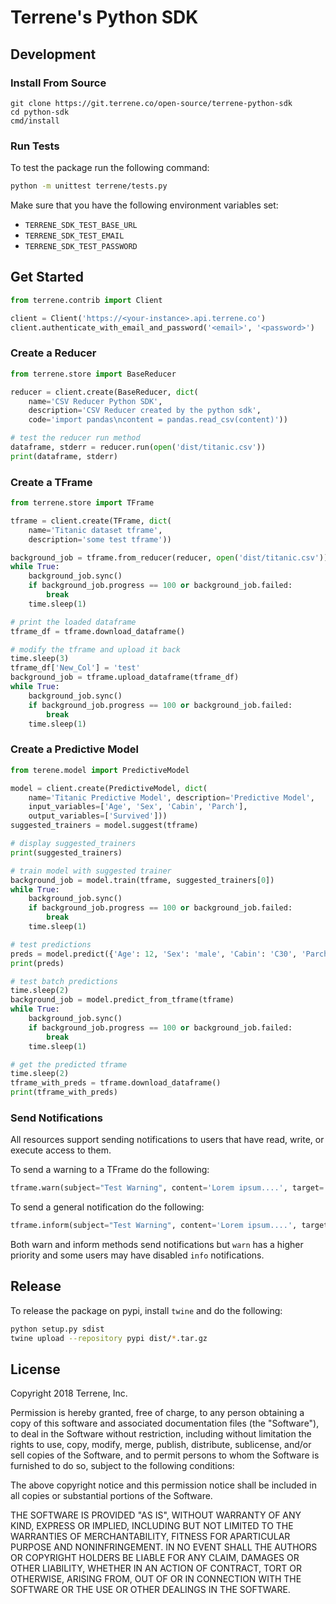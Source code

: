 # Terrene's Python SDK


## Development

### Install From Source

```
git clone https://git.terrene.co/open-source/terrene-python-sdk
cd python-sdk
cmd/install
```

### Run Tests

To test the package run the following command:

```bash
python -m unittest terrene/tests.py
```

Make sure that you have the following environment variables set:

- `TERRENE_SDK_TEST_BASE_URL`
- `TERRENE_SDK_TEST_EMAIL`
- `TERRENE_SDK_TEST_PASSWORD`


## Get Started

```python
from terrene.contrib import Client

client = Client('https://<your-instance>.api.terrene.co')
client.authenticate_with_email_and_password('<email>', '<password>')
```

### Create a Reducer

```python
from terrene.store import BaseReducer

reducer = client.create(BaseReducer, dict(
    name='CSV Reducer Python SDK',
    description='CSV Reducer created by the python sdk',
    code='import pandas\ncontent = pandas.read_csv(content)'))

# test the reducer run method
dataframe, stderr = reducer.run(open('dist/titanic.csv'))
print(dataframe, stderr)
```

### Create a TFrame

```python
from terrene.store import TFrame

tframe = client.create(TFrame, dict(
    name='Titanic dataset tframe',
    description='some test tframe'))

background_job = tframe.from_reducer(reducer, open('dist/titanic.csv'))
while True:
    background_job.sync()
    if background_job.progress == 100 or background_job.failed:
        break
    time.sleep(1)

# print the loaded dataframe
tframe_df = tframe.download_dataframe()

# modify the tframe and upload it back
time.sleep(3)
tframe_df['New_Col'] = 'test'
background_job = tframe.upload_dataframe(tframe_df)
while True:
    background_job.sync()
    if background_job.progress == 100 or background_job.failed:
        break
    time.sleep(1)

```

### Create a Predictive Model

```python
from terene.model import PredictiveModel

model = client.create(PredictiveModel, dict(
    name='Titanic Predictive Model', description='Predictive Model',
    input_variables=['Age', 'Sex', 'Cabin', 'Parch'],
    output_variables=['Survived']))
suggested_trainers = model.suggest(tframe)

# display suggested_trainers
print(suggested_trainers)
```

```python
# train model with suggested trainer
background_job = model.train(tframe, suggested_trainers[0])
while True:
    background_job.sync()
    if background_job.progress == 100 or background_job.failed:
        break
    time.sleep(1)
```

```python
# test predictions
preds = model.predict({'Age': 12, 'Sex': 'male', 'Cabin': 'C30', 'Parch': 1})
print(preds)

# test batch predictions
time.sleep(2)
background_job = model.predict_from_tframe(tframe)
while True:
    background_job.sync()
    if background_job.progress == 100 or background_job.failed:
        break
    time.sleep(1)

# get the predicted tframe
time.sleep(2)
tframe_with_preds = tframe.download_dataframe()
print(tframe_with_preds)
```

### Send Notifications

All resources support sending notifications to users that have read, write, or execute access to them.

To send a warning to a TFrame do the following:

```python
tframe.warn(subject="Test Warning", content='Lorem ipsum....', target='read')  # target can be 'read', 'write', or 'execute'
```

To send a general notification do the following:

```python
tframe.inform(subject="Test Warning", content='Lorem ipsum....', target='read')  # target can be 'read', 'write', or 'execute'
```

Both warn and inform methods send notifications but `warn` has a higher priority and some users may have disabled
`info` notifications.

## Release

To release the package on pypi, install `twine` and do the following:

```bash
python setup.py sdist
twine upload --repository pypi dist/*.tar.gz
```

## License

Copyright 2018 Terrene, Inc.

Permission is hereby granted, free of charge, to any person
obtaining a copy of this software and associated documentation
files (the "Software"), to deal in the Software without restriction,
including without limitation the rights to use, copy, modify,
merge, publish, distribute, sublicense, and/or sell copies of
the Software, and to permit persons to whom the Software is
furnished to do so, subject to the following conditions:

The above copyright notice and this permission notice shall be
included in all copies or substantial portions of the Software.

THE SOFTWARE IS PROVIDED "AS IS", WITHOUT WARRANTY OF ANY KIND, EXPRESS OR IMPLIED,
INCLUDING BUT NOT LIMITED TO THE WARRANTIES OF MERCHANTABILITY, FITNESS FOR
APARTICULAR PURPOSE AND NONINFRINGEMENT. IN NO EVENT SHALL THE AUTHORS
OR COPYRIGHT HOLDERS BE LIABLE FOR ANY CLAIM, DAMAGES OR OTHER LIABILITY,
WHETHER IN AN ACTION OF CONTRACT, TORT OR OTHERWISE, ARISING FROM,
OUT OF OR IN CONNECTION WITH THE SOFTWARE OR THE USE OR OTHER DEALINGS IN THE SOFTWARE.

